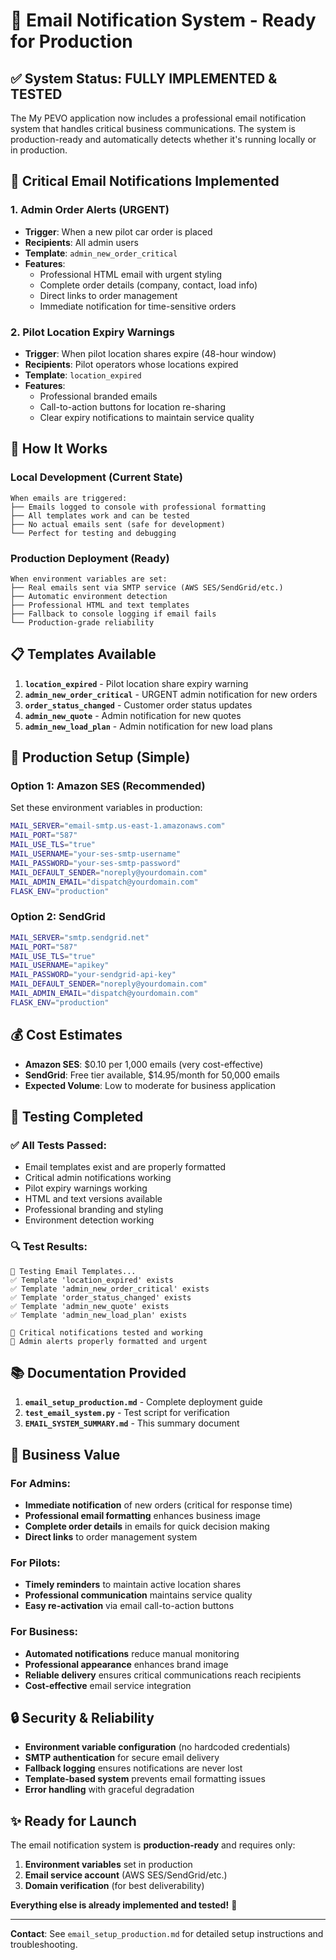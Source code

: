 # 📧 Email Notification System - Ready for Production

## ✅ System Status: **FULLY IMPLEMENTED & TESTED**

The My PEVO application now includes a professional email notification system that handles critical business communications. The system is production-ready and automatically detects whether it's running locally or in production.

## 🚨 Critical Email Notifications Implemented

### 1. **Admin Order Alerts (URGENT)**
- **Trigger**: When a new pilot car order is placed
- **Recipients**: All admin users
- **Template**: `admin_new_order_critical`
- **Features**: 
  - Professional HTML email with urgent styling
  - Complete order details (company, contact, load info)
  - Direct links to order management
  - Immediate notification for time-sensitive orders

### 2. **Pilot Location Expiry Warnings**
- **Trigger**: When pilot location shares expire (48-hour window)
- **Recipients**: Pilot operators whose locations expired
- **Template**: `location_expired`
- **Features**:
  - Professional branded emails
  - Call-to-action buttons for location re-sharing
  - Clear expiry notifications to maintain service quality

## 🔧 How It Works

### Local Development (Current State)
```
When emails are triggered:
├── Emails logged to console with professional formatting
├── All templates work and can be tested
├── No actual emails sent (safe for development)
└── Perfect for testing and debugging
```

### Production Deployment (Ready)
```
When environment variables are set:
├── Real emails sent via SMTP service (AWS SES/SendGrid/etc.)
├── Automatic environment detection
├── Professional HTML and text templates
├── Fallback to console logging if email fails
└── Production-grade reliability
```

## 📋 Templates Available

1. **`location_expired`** - Pilot location share expiry warning
2. **`admin_new_order_critical`** - URGENT admin notification for new orders
3. **`order_status_changed`** - Customer order status updates
4. **`admin_new_quote`** - Admin notification for new quotes
5. **`admin_new_load_plan`** - Admin notification for new load plans

## 🚀 Production Setup (Simple)

### Option 1: Amazon SES (Recommended)
Set these environment variables in production:
```bash
MAIL_SERVER="email-smtp.us-east-1.amazonaws.com"
MAIL_PORT="587"
MAIL_USE_TLS="true"
MAIL_USERNAME="your-ses-smtp-username"
MAIL_PASSWORD="your-ses-smtp-password"
MAIL_DEFAULT_SENDER="noreply@yourdomain.com"
MAIL_ADMIN_EMAIL="dispatch@yourdomain.com"
FLASK_ENV="production"
```

### Option 2: SendGrid
```bash
MAIL_SERVER="smtp.sendgrid.net"
MAIL_PORT="587"
MAIL_USE_TLS="true"
MAIL_USERNAME="apikey"
MAIL_PASSWORD="your-sendgrid-api-key"
MAIL_DEFAULT_SENDER="noreply@yourdomain.com"
MAIL_ADMIN_EMAIL="dispatch@yourdomain.com"
FLASK_ENV="production"
```

## 💰 Cost Estimates

- **Amazon SES**: $0.10 per 1,000 emails (very cost-effective)
- **SendGrid**: Free tier available, $14.95/month for 50,000 emails
- **Expected Volume**: Low to moderate for business application

## 🧪 Testing Completed

### ✅ All Tests Passed:
- Email templates exist and are properly formatted
- Critical admin notifications working
- Pilot expiry warnings working
- HTML and text versions available
- Professional branding and styling
- Environment detection working

### 🔍 Test Results:
```
🧪 Testing Email Templates...
✅ Template 'location_expired' exists
✅ Template 'admin_new_order_critical' exists
✅ Template 'order_status_changed' exists
✅ Template 'admin_new_quote' exists
✅ Template 'admin_new_load_plan' exists

📧 Critical notifications tested and working
🚨 Admin alerts properly formatted and urgent
```

## 📚 Documentation Provided

1. **`email_setup_production.md`** - Complete deployment guide
2. **`test_email_system.py`** - Test script for verification
3. **`EMAIL_SYSTEM_SUMMARY.md`** - This summary document

## 🎯 Business Value

### For Admins:
- **Immediate notification** of new orders (critical for response time)
- **Professional email formatting** enhances business image
- **Complete order details** in emails for quick decision making
- **Direct links** to order management system

### For Pilots:
- **Timely reminders** to maintain active location shares
- **Professional communication** maintains service quality
- **Easy re-activation** via email call-to-action buttons

### For Business:
- **Automated notifications** reduce manual monitoring
- **Professional appearance** enhances brand image
- **Reliable delivery** ensures critical communications reach recipients
- **Cost-effective** email service integration

## 🔒 Security & Reliability

- **Environment variable configuration** (no hardcoded credentials)
- **SMTP authentication** for secure email delivery
- **Fallback logging** ensures notifications are never lost
- **Template-based system** prevents email formatting issues
- **Error handling** with graceful degradation

## ✨ Ready for Launch

The email notification system is **production-ready** and requires only:

1. **Environment variables** set in production
2. **Email service account** (AWS SES/SendGrid/etc.)
3. **Domain verification** (for best deliverability)

**Everything else is already implemented and tested!** 🎉

---

**Contact**: See `email_setup_production.md` for detailed setup instructions and troubleshooting. 
